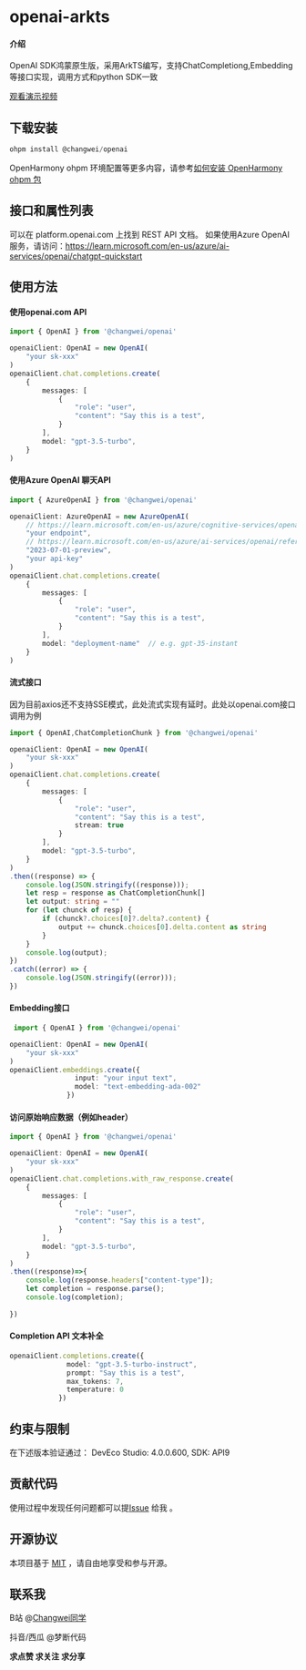 # openai-arkts

#### 介绍
OpenAI SDK鸿蒙原生版，采用ArkTS编写，支持ChatCompletiong,Embedding等接口实现，调用方式和python SDK一致

[观看演示视频](https://www.ixigua.com/7347279931354645026)
## 下载安装

```javascript
ohpm install @changwei/openai
```

OpenHarmony ohpm 环境配置等更多内容，请参考[如何安装 OpenHarmony ohpm 包](https://gitee.com/openharmony-tpc/docs/blob/master/OpenHarmony_har_usage.md)



## 接口和属性列表

可以在 platform.openai.com 上找到 REST API 文档。
如果使用Azure OpenAI服务，请访问：https://learn.microsoft.com/en-us/azure/ai-services/openai/chatgpt-quickstart


## 使用方法

#### 使用openai.com API

```typescript
import { OpenAI } from '@changwei/openai'

openaiClient: OpenAI = new OpenAI(
    "your sk-xxx"
)
openaiClient.chat.completions.create(
    {
        messages: [
            {
                "role": "user",
                "content": "Say this is a test",
            }
        ],
        model: "gpt-3.5-turbo",
    }
)
```
#### 使用Azure OpenAI 聊天API

```typescript
import { AzureOpenAI } from '@changwei/openai'

openaiClient: AzureOpenAI = new AzureOpenAI(
    // https://learn.microsoft.com/en-us/azure/cognitive-services/openai/how-to/create-resource?pivots=web-portal#create-a-resource
    "your endpoint",
    // https://learn.microsoft.com/en-us/azure/ai-services/openai/reference#rest-api-versioning
    "2023-07-01-preview",
    "your api-key"
)
openaiClient.chat.completions.create(
    {
        messages: [
            {
                "role": "user",
                "content": "Say this is a test",
            }
        ],
        model: "deployment-name"  // e.g. gpt-35-instant
    }
)
```


#### 流式接口
因为目前axios还不支持SSE模式，此处流式实现有延时。此处以openai.com接口调用为例
```typescript
import { OpenAI,ChatCompletionChunk } from '@changwei/openai'

openaiClient: OpenAI = new OpenAI(
    "your sk-xxx"
)
openaiClient.chat.completions.create(
    {
        messages: [
            {
                "role": "user",
                "content": "Say this is a test",
                stream: true
            }
        ],
        model: "gpt-3.5-turbo",
    }
)
.then((response) => {
    console.log(JSON.stringify((response)));
    let resp = response as ChatCompletionChunk[]
    let output: string = ""
    for (let chunck of resp) {
        if (chunck?.choices[0]?.delta?.content) {
            output += chunck.choices[0].delta.content as string
        }
    }
    console.log(output);
})
.catch((error) => {
    console.log(JSON.stringify((error)));
})

```

#### Embedding接口
```typescript
 import { OpenAI } from '@changwei/openai'

openaiClient: OpenAI = new OpenAI(
    "your sk-xxx"
)
openaiClient.embeddings.create({
                input: "your input text",
                model: "text-embedding-ada-002"
              })
```

#### 访问原始响应数据（例如header）
```typescript
import { OpenAI } from '@changwei/openai'

openaiClient: OpenAI = new OpenAI(
    "your sk-xxx"
)
openaiClient.chat.completions.with_raw_response.create(
    {
        messages: [
            {
                "role": "user",
                "content": "Say this is a test",
            }
        ],
        model: "gpt-3.5-turbo",
    }
)
.then((response)=>{
    console.log(response.headers["content-type"]);
    let completion = response.parse();
    console.log(completion);
        
})

```

#### Completion API 文本补全
```typescript
openaiClient.completions.create({
              model: "gpt-3.5-turbo-instruct",
              prompt: "Say this is a test",
              max_tokens: 7,
              temperature: 0
            })
```

## 约束与限制

在下述版本验证通过：
DevEco Studio: 4.0.0.600, SDK: API9

## 贡献代码

使用过程中发现任何问题都可以提[Issue](https://gitee.com/changweizhang/ChatUI/issues) 给我 。

## 开源协议

本项目基于 [MIT](https://gitee.com/openharmony-sig/axios/blob/master/LICENSE) ，请自由地享受和参与开源。

## 联系我

B站 @[Changwei同学](https://space.bilibili.com/395257724)  

抖音/西瓜 @梦断代码

**求点赞 求关注 求分享**
